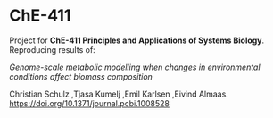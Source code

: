 # ChE-411
Project for **ChE-411 Principles and Applications of Systems Biology**. Reproducing results of:

*Genome-scale metabolic modelling when changes in environmental conditions affect biomass composition*

Christian Schulz ,Tjasa Kumelj ,Emil Karlsen ,Eivind Almaas. https://doi.org/10.1371/journal.pcbi.1008528
